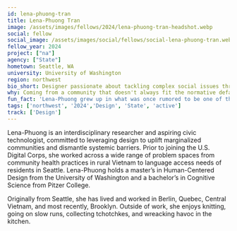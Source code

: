 ```yaml
---
id: lena-phuong-tran
title: Lena-Phuong Tran
image: /assets/images/fellows/2024/lena-phuong-tran-headshot.webp
social: fellow
social_image: /assets/images/social/fellows/social-lena-phuong-tran.webp
fellow_year: 2024
project: ["na"]
agency: ["State"]
hometown: Seattle, WA
university: University of Washington
region: northwest
bio_short: Designer passionate about tackling complex social issues through an equity-centered lens
why: Coming from a community that doesn't always fit the normative defaults for a user, I've witnessed the ways that technology and design can serve some users while neglecting others. These experiences, coupled with my past work with government partners at both the city and state levels, motivated me to join USDC. I see the fellowship as an opportunity to work on improving government services in meaningful ways and ultimately ensuring they meet the needs of all individuals, regardless of their backgrounds or identities. 
fun_fact: 'Lena-Phuong grew up in what was once rumored to be one of the most diverse zip codes in the country (98118).'
tags: ['northwest', '2024','Design', 'State', 'active']
track: ['Design']
---
```


Lena-Phuong is an interdisciplinary researcher and aspiring civic technologist, committed to leveraging design to uplift marginalized communities and dismantle systemic barriers. Prior to joining the U.S. Digital Corps, she worked across a wide range of problem spaces from community health practices in rural Vietnam to language access needs of residents in Seattle. Lena-Phuong holds a master’s in Human-Centered Design from the University of Washington and a bachelor’s in Cognitive Science from Pitzer College. 

Originally from Seattle, she has lived and worked in Berlin, Quebec, Central Vietnam, and most recently, Brooklyn. Outside of work, she enjoys knitting, going on slow runs, collecting tchotchkes, and wreacking havoc in the kitchen.

